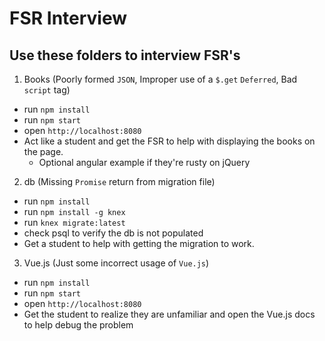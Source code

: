 # FSR Interview

## Use these folders to interview FSR's

1. Books (Poorly formed `JSON`, Improper use of a `$.get` `Deferred`, Bad `script` tag)
  * run `npm install`
  * run `npm start`
  * open `http://localhost:8080`
  * Act like a student and get the FSR to help with displaying the books on the page.
    * Optional angular example if they're rusty on jQuery
2. db (Missing `Promise` return from migration file)
  * run `npm install`
  * run `npm install -g knex`
  * run `knex migrate:latest`
  * check psql to verify the db is not populated
  * Get a student to help with getting the migration to work.
3. Vue.js (Just some incorrect usage of `Vue.js`)
  * run `npm install`
  * run `npm start`
  * open `http://localhost:8080`
  * Get the student to realize they are unfamiliar and open the Vue.js docs to help debug the problem
